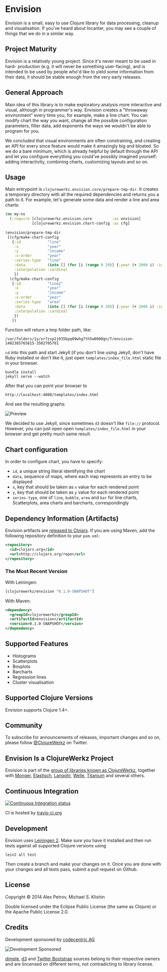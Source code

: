# Envision

Envision is a small, easy to use Clojure library for data processing, cleanup
and visualisation. If you've heard about Incanter, you may see a couple of things
that we do in a similar way.

## Project Maturity

Envision is a relatively young project. Since it's never meant to be used in hard-
production (e.g. it will never be something user-facing), and is intended to be 
used by people who'd like to yield some information from their data, it should 
be stable enough from the very early releases.

## General Approach

Main idea of this library is to make exploratory analysis more interactive and visual,
although in programmer's way. Envision creates a "throwaway environment" every time
you, for example, make a line chart. You can modify chart the way you want, change
all the possible configuration parameters, filter data, add exponents the ways we 
wouldn't be able to program for you.

We concluded that visual environments are often constraining, and creating an API
for every since feature would make it amazingly big and bloated. So we do a bare 
minimum, which is already helpful by default through the API and let you configure
everything you could've possibly imagined yourself: adding interactivity, combining
charts, customizing layouts and so on.

## Usage

Main entrypoint is `clojurewerkz.envision.core/prepare-tmp-dir`. It creates a temporary
directory with all the required dependencies and returns you a path to it. For example,
let's generate some data and render a line and area charts:

```clj
(ns my-ns
  (:require [clojurewerkz.envision.core         :as envision]
            [clojurewerkz.envision.chart-config :as cfg]
  
(envision/prepare-tmp-dir
 [(cfg/make-chart-config
   {:id            "line"
    :x             "year"
    :y             "income"
    :x-order       "year"
    :series-type   "line"
    :data          (into [] (for [i (range 0 20)] {:year (+ 2000 i) :income (+ 10 i (rand-int 10))}))
    :interpolation :cardinal
    })
  (cfg/make-chart-config
   {:id            "line2"
    :x             "year"
    :y             "income"
    :x-order       "year"
    :series-type   "area"
    :data          (into [] (for [i (range 0 20)] {:year (+ 2000 i) :income (+ 10 i (rand-int 10))}))
    :interpolation :cardinal
    })
   ])
```

Function will return a tmp folder path, like: 

```
/var/folders/1y/xr7zvp2j035bpq09whg7th5w0000gn/T/envision-1402385765815-3502705781
```

`cd` into this path and start Jekyll (if you don't line using Jekyll, don't have Ruby installed or don't like
it, just open `templates/index_file.html` static file in your browser.

```
bundle install
jekyll serve --watch
```

After that you can point your browser to 

```
http://localhost:4000/templates/index.html
```

And see the resulting graphs: 

![Preview](https://www.evernote.com/shard/s9/sh/985ec7c9-3ee8-42a7-8078-839ce7631ec0/a9d2f8cc5ad717717dc24f2946c04044/res/5d96d756-c68f-4527-8585-d6032f761ad9/skitch.png?resizeSmall&width=300)

We decided to use Jekyll, since sometimes `d3` doesn't like `file://` protocol. However, you can just 
open open `templates/index_file.html` in your browser and get pretty much same result.

## Chart configuration

In order to configure chart, you have to specify:

  * `id`, a unique string literal identifying the chart
  * `data`, sequence of maps, where each map represents an entry to be displayed
  * `x`, key that should be taken as `x` value for each rendered point
  * `y`, key that should be taken as `y` value for each rendered point
  * `series-type`, one of `line`, `bubble`, `area` and `bar` for line charts, Scatterplots, 
     area charts and barcharts, correspondingly
     
## Dependency Information (Artifacts)

Envision artifacts are [released to Clojars](https://clojars.org/clojurewerkz/envision). If you are using Maven, add the following repository
definition to your `pom.xml`:

```xml
<repository>
  <id>clojars.org</id>
  <url>http://clojars.org/repo</url>
</repository>
```

### The Most Recent Version

With Leiningen:

``` clojure
[clojurewerkz/envision "0.1.0-SNAPSHOT"]
```

With Maven:

``` xml
<dependency>
  <groupId>clojurewerkz</groupId>
  <artifactId>envision</artifactId>
  <version>0.1.0-SNAPSHOT</version>
</dependency>
```


## Supported Features

 * Histograms
 * Scatterplots
 * Boxplots
 * Barcharts
 * Regression lines
 * Cluster visualisation


## Supported Clojure Versions

Envision supports Clojure 1.4+.

## Community

To subscribe for announcements of releases, important changes and so on, please follow
[@ClojureWerkz](https://twitter.com/#!/clojurewerkz) on Twitter.


## Envision Is a ClojureWerkz Project

Envision is part of the [group of libraries known as ClojureWerkz](http://clojurewerkz.org), together with
[Monger](http://clojuremongodb.info), [Elastisch](http://clojureelasticsearch.info), [Langohr](http://clojurerabbitmq.info),
[Welle](http://clojureriak.info), [Titanium](http://titanium.clojurewerkz.org) and several others.



## Continuous Integration

[![Continuous Integration status](https://secure.travis-ci.org/clojurewerkz/envision.png)](http://travis-ci.org/clojurewerkz/envision)

CI is hosted by [travis-ci.org](http://travis-ci.org)

## Development

Envision uses [Leiningen 2](https://github.com/technomancy/leiningen/blob/master/doc/TUTORIAL.md). Make
sure you have it installed and then run tests against all supported Clojure versions using

```
lein2 all test
```

Then create a branch and make your changes on it. Once you are done with your changes and all
tests pass, submit a pull request on Github.

## License

Copyright © 2014 Alex Petrov, Michael S. Klishin 

Double licensed under the Eclipse Public License (the same as Clojure) or the Apache Public License 2.0.

## Credits

Development sponsored by [codecentric AG](http://codecentric.de)

![Development Sponsored](https://www.codecentric.de/wp-content/themes/ccHomepage/img/logo-codecentric.png)

[dimple](http://dimplejs.org/), [d3](http://d3js.org) and [Twitter Bootstrap](http://getbootstrap.com/) sources 
belong to their respective owners and are lincensed on different terms, not contradicting to library license.
